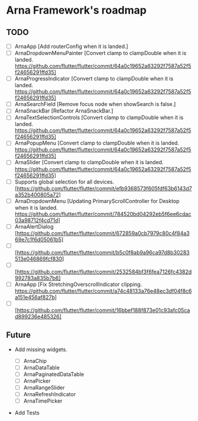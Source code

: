 # Arna Framework's roadmap

## TODO

- [ ] ArnaApp [Add routerConfig when it is landed.]
- [ ] ArnaDropdownMenuPainter [Convert clamp to clampDouble when it is landed. https://github.com/flutter/flutter/commit/64a0c19652a63292f7587a52f5f24656291ffd35]
- [ ] ArnaProgressIndicator [Convert clamp to clampDouble when it is landed. https://github.com/flutter/flutter/commit/64a0c19652a63292f7587a52f5f24656291ffd35]
- [ ] ArnaSearchField [Remove focus node when showSearch is false.]
- [ ] ArnaSnackBar [Refactor ArnaSnackBar.]
- [ ] ArnaTextSelectionControls [Convert clamp to clampDouble when it is landed. https://github.com/flutter/flutter/commit/64a0c19652a63292f7587a52f5f24656291ffd35]
- [ ] ArnaPopupMenu [Convert clamp to clampDouble when it is landed. https://github.com/flutter/flutter/commit/64a0c19652a63292f7587a52f5f24656291ffd35]
- [ ] ArnaSlider [Convert clamp to clampDouble when it is landed. https://github.com/flutter/flutter/commit/64a0c19652a63292f7587a52f5f24656291ffd35]
- [ ] Supports global selection for all devices. [https://github.com/flutter/flutter/commit/efb9368573f605fdf63b6143d7a352b400805a72]
- [ ] ArnaDropdownMenu [Updating PrimaryScrollController for Desktop when it is landed. https://github.com/flutter/flutter/commit/784520bd04292eb5f6ee6cdac03a98712f4cd71d]
- [ ] ArnaAlertDialog [https://github.com/flutter/flutter/commit/672859a0cb7979c80c4f84a369e7c1f6d05061b5]
- [ ] [https://github.com/flutter/flutter/commit/b5c0f8ab9a96ca97d8b30283513e046869fcf830]
- [ ] [https://github.com/flutter/flutter/commit/2532584bf3f6fea7126fc4382d992783a835b7b6]
- [ ] ArnaApp [Fix StretchingOverscrollIndicator clipping. https://github.com/flutter/flutter/commit/a74c48133a76e48ec3df04f8c6a151e456af827b]
- [ ] [https://github.com/flutter/flutter/commit/16bbef188f873e01c93afc05cad899236e485326]

## Future

- Add missing widgets.

  - [ ] ArnaChip
  - [ ] ArnaDataTable
  - [ ] ArnaPaginatedDataTable
  - [ ] ArnaPicker
  - [ ] ArnaRangeSlider
  - [ ] ArnaRefreshIndicator
  - [ ] ArnaTimePicker

- Add Tests

